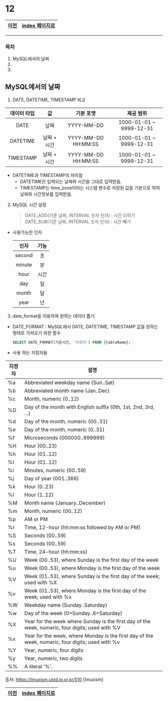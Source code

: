 # 12

[이전](./11.md)|[index 페이지로](./00index.md)
---|---
<hr>

### 목차
1. MySQL에서의 날짜
1.
1.

## MySQL에서의 날짜

1. DATE, DATETIME, TIMESTAMP 비교

| 데이터 타입 |      값     |      기본 포맷      |        제공 범위        |
|:-----------:|:-----------:|:-------------------:|:-----------------------:|
|     DATE    |     날짜    |      YYYY-MM-DD     | 1000-01-01 ~ 9999-12-31 |
|   DATETIME  | 날짜 + 시간 | YYYY-MM-DD HH:MM:SS | 1000-01-01 ~ 9999-12-31 |
|  TIMESTAMP  | 날짜 + 시간 | YYYY-MM-DD HH:MM:SS | 1000-01-01 ~ 9999-12-31 |

- DATETIME과 TIMESTAMP의 차이점
	+ DATETIME은 입력되는 날짜와 시간을 그대로 입력받음.
	+ TIMESTAMP는 time_zone이라는 시스템 변수로 저장된 값을 기본으로 하여 날짜와 시간정보를 입력받음.
	

2. MySQL 시간 설정
	> DATE_ADD(기준 날짜, INTERVAL 숫자 인자) : 시간 더하기
	> DATE_SUB(기준 날짜, INTERVAL 숫자 인자) : 시간 빼기

* 사용가능한 인자

	|  인자  | 기능 |
	|:------:|:----:|
	| second |  초  |
	| minute |  분  |
	|  hour  | 시간 |
	|   day  |  일  |
	|  month |  달  |
	|  year  |  년  |

3. date_format을 이용하여 원하는 데이터 뽑기

- DATE_FORMAT : MySQL에서 DATE, DATETIME, TIMESTAMP 값을 원하는 형태로 가져오기 위한 함수
	```sql
	SELECT DATE_FORMAT(기준시간, '지정자') FROM {tableName};
	```
- 사용 하는 지정자들

지정자|	설명
--|--
%a	|Abbreviated weekday name (Sun..Sat)
%b	|Abbreviated month name (Jan..Dec)
%c	|Month, numeric (0..12)
%D	|Day of the month with English suffix (0th, 1st, 2nd, 3rd, ...)
%d	|Day of the month, numeric (00..31)
%e	|Day of the month, numeric (0..31)
%f	|Microseconds (000000..999999)
%H	|Hour (00..23)
%h	|Hour (01..12)
%I	|Hour (01..12)
%i	|Minutes, numeric (00..59)
%j	|Day of year (001..366)
%k	|Hour (0..23)
%l	|Hour (1..12)
%M	|Month name (January..December)
%m	|Month, numeric (00..12)
%p	|AM or PM
%r	|Time, 12-hour (hh:mm:ss followed by AM or PM)
%S	|Seconds (00..59)
%s	|Seconds (00..59)
%T	|Time, 24-hour (hh:mm:ss)
%U	|Week (00..53), where Sunday is the first day of the week
%u	|Week (00..53), where Monday is the first day of the week
%V	|Week (01..53), where Sunday is the first day of the week; used with %X
%v	|Week (01..53), where Monday is the first day of the week; used with %x
%W	|Weekday name (Sunday..Saturday)
%w	|Day of the week (0=Sunday..6=Saturday)
%X	|Year for the week where Sunday is the first day of the week, numeric, four digits; used with %V
%x	|Year for the week, where Monday is the first day of the week, numeric, four digits; used with %v
%Y	|Year, numeric, four digits
%y	|Year, numeric, two digits
%%	|A literal '%'.


출처: https://linuxism.ustd.ip.or.kr/510 [linuxism]
	

		



[이전](./11.md)|[index 페이지로](./00index.md)
---|---
